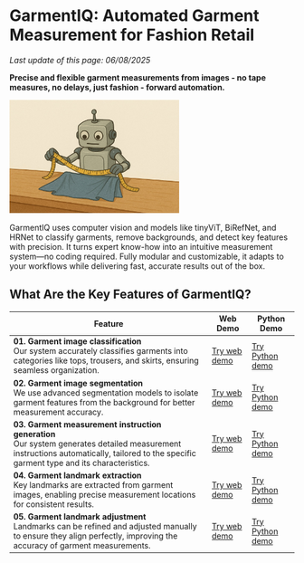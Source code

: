 # GarmentIQ: Automated Garment Measurement for Fashion Retail

*Last update of this page: 06/08/2025*

**Precise and flexible garment measurements from images - no tape measures, no delays, just fashion - forward automation.**

<img src="https://raw.githubusercontent.com/lygitdata/GarmentIQ/refs/heads/gh-pages/asset/img/bg.jpg" alt="GarmentIQ Background Image" width="300px"/>

GarmentIQ uses computer vision and models like tinyViT, BiRefNet, and HRNet to classify garments, remove backgrounds, and detect key features with precision. It turns expert know-how into an intuitive measurement system—no coding required. Fully modular and customizable, it adapts to your workflows while delivering fast, accurate results out of the box.

## What Are the Key Features of GarmentIQ?

| Feature | Web Demo | Python Demo |
|---------|----------|-------------|
| **01. Garment image classification**<br/>Our system accurately classifies garments into categories like tops, trousers, and skirts, ensuring seamless organization. | [Try web demo](#) | [Try Python demo](#) |
| **02. Garment image segmentation**<br/>We use advanced segmentation models to isolate garment features from the background for better measurement accuracy. | [Try web demo](#) | [Try Python demo](#) |
| **03. Garment measurement instruction generation**<br/>Our system generates detailed measurement instructions automatically, tailored to the specific garment type and its characteristics. | [Try web demo](#) | [Try Python demo](#) |
| **04. Garment landmark extraction**<br/>Key landmarks are extracted from garment images, enabling precise measurement locations for consistent results. | [Try web demo](#) | [Try Python demo](#) |
| **05. Garment landmark adjustment**<br/>Landmarks can be refined and adjusted manually to ensure they align perfectly, improving the accuracy of garment measurements. | [Try web demo](#) | [Try Python demo](#) |

